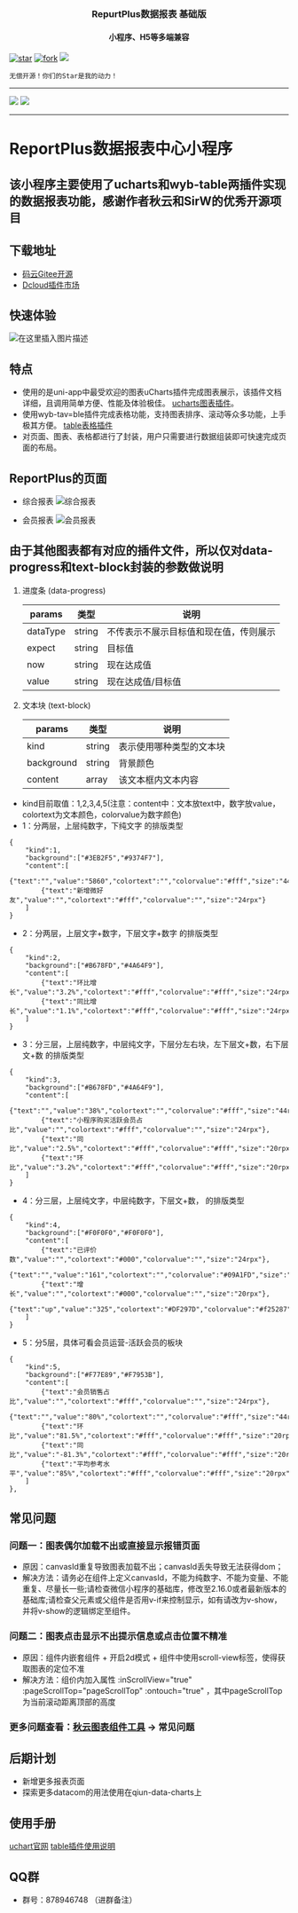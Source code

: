 <h3 align="center">RepurtPlus数据报表 基础版</h3>

<h4 align="center">小程序、H5等多端兼容</h4>

[![star](https://gitee.com/ureport/ReportPlus/badge/star.svg)](https://gitee.com/ureport/ReportPlus.git) [![fork](https://gitee.com/ureport/ReportPlus/badge/fork.svg)](https://gitee.com/ureport/ReportPlus.git)
<a target="_blank" href="https://gitee.com/ureport/ReportPlus/blob/master/LICENSE"><img src="https://img.shields.io/github/license/ureport/ReportPlus.svg?logo=git&logoColor=red" ></img></a>



```shell
无偿开源！你们的Star是我的动力！
```

------------------------------------------------------------------------

[![](https://img.shields.io/badge/插件市场-ReportPlus)](https://ext.dcloud.net.cn/plugin?id=4373)  [![](https://img.shields.io/badge/QQ群-878946748-red)](https://qm.qq.com/cgi-bin/qm/qr?k=ar_gonKNpbGHOiAxKXuE-9VRY89n-3kT&jump_from=webapi)

------------------------------------------------------------------------

</div>

# ReportPlus数据报表中心小程序

## 该小程序主要使用了ucharts和wyb-table两插件实现的数据报表功能，感谢作者秋云和SirW的优秀开源项目

## 下载地址
- [码云Gitee开源](https://gitee.com/ureport/ReportPlus)
- [Dcloud插件市场](https://ext.dcloud.net.cn/plugin?id=4373)

## 快速体验

![在这里插入图片描述](https://img-blog.csdnimg.cn/20210415154942151.jpg?x-oss-process=image/watermark,type_ZmFuZ3poZW5naGVpdGk,shadow_10,text_aHR0cHM6Ly9ibG9nLmNzZG4ubmV0L3dlaXhpbl80MjAwMDgxNg==,size_16,color_FFFFFF,t_70#pic_center)


## 特点
- 使用的是uni-app中最受欢迎的图表uCharts插件完成图表展示，该插件文档详细，且调用简单方便、性能及体验极佳。 [ucharts图表插件](https://ext.dcloud.net.cn/plugin?id=271)。
- 使用wyb-tav=ble插件完成表格功能，支持图表排序、滚动等众多功能，上手极其方便。 [table表格插件](https://ext.dcloud.net.cn/plugin?id=2667)
- 对页面、图表、表格都进行了封装，用户只需要进行数据组装即可快速完成页面的布局。

## ReportPlus的页面
- 综合报表
![综合报表](https://img-blog.csdnimg.cn/20210625090759444.png#pic_center)

- 会员报表
![会员报表](https://img-blog.csdnimg.cn/20210625090851706.png#pic_center)

## 由于其他图表都有对应的插件文件，所以仅对data-progress和text-block封装的参数做说明

 1. 进度条 (data-progress)

	| params    | 类型   | 说明                                       |
	| ------    | ------ | -------------------------------------------|
	| dataType  | string | 不传表示不展示目标值和现在值，传则展示       |
	| expect    | string | 目标值                                     |
	| now       | string | 现在达成值                                 |
	| value     | string | 现在达成值/目标值                           |

 2. 文本块 (text-block)

    | params | 类型           | 说明                                        |
    | ------ | -------------- | ------------------------------------------- |
    | kind  | string         | 表示使用哪种类型的文本块                       |
    | background    | string         | 背景颜色             |
    | content  | array | 该文本框内文本内容 |
	
- kind目前取值：1,2,3,4,5(注意：content中：文本放text中，数字放value，colortext为文本颜色，colorvalue为数字颜色)
- 1：分两层，上层纯数字，下纯文字 的排版类型
```
{
	"kind":1,
	"background":["#3EB2F5","#9374F7"],
	"content":[
		{"text":"","value":"5860","colortext":"","colorvalue":"#fff","size":"44rpx"},
		{"text":"新增微好友","value":"","colortext":"#fff","colorvalue":"","size":"24rpx"}
	]
}
```
- 2：分两层，上层文字+数字，下层文字+数字 的排版类型
```
{
	"kind":2,
	"background":["#B678FD","#4A64F9"],
	"content":[
		{"text":"环比增长","value":"3.2%","colortext":"#fff","colorvalue":"#fff","size":"24rpx"},
		{"text":"同比增长","value":"1.1%","colortext":"#fff","colorvalue":"#fff","size":"24rpx"}
	]
}
```
- 3：分三层，上层纯数字，中层纯文字，下层分左右块，左下层文+数，右下层文+数 的排版类型
```
{
	"kind":3,
	"background":["#B678FD","#4A64F9"],
	"content":[
		{"text":"","value":"38%","colortext":"","colorvalue":"#fff","size":"44rpx"},
		{"text":"小程序购买活跃会员占比","value":"","colortext":"#fff","colorvalue":"","size":"24rpx"},
		{"text":"同比","value":"2.5%","colortext":"#fff","colorvalue":"#fff","size":"20rpx"},
		{"text":"环比","value":"3.2%","colortext":"#fff","colorvalue":"#fff","size":"20rpx"}
	]
}
```
- 4：分三层，上层纯文字，中层纯数字，下层文+数， 的排版类型
```
{
	"kind":4,
	"background":["#F0F0F0","#F0F0F0"],
	"content":[
		{"text":"已评价数","value":"","colortext":"#000","colorvalue":"","size":"24rpx"},
		{"text":"","value":"161","colortext":"","colorvalue":"#09A1FD","size":"44rpx"},
		{"text":"增长","value":"","colortext":"#000","colorvalue":"","size":"20rpx"},
		{"text":"up","value":"325","colortext":"#DF297D","colorvalue":"#f25287","size":"20rpx"}
	]
}
```
- 5：分5层，具体可看会员运营-活跃会员的板块
```
{
	"kind":5,
	"background":["#F77E89","#F7953B"],
	"content":[
		{"text":"会员销售占比","value":"","colortext":"#fff","colorvalue":"","size":"24rpx"},
		{"text":"","value":"80%","colortext":"","colorvalue":"#fff","size":"44rpx"},
		{"text":"环比","value":"81.5%","colortext":"#fff","colorvalue":"#fff","size":"20rpx"},
		{"text":"同比","value":"-81.3%","colortext":"#fff","colorvalue":"#fff","size":"20rpx"},
		{"text":"平均参考水平","value":"85%","colortext":"#fff","colorvalue":"#fff","size":"20rpx"}
	]
},
```

## 常见问题
### 问题一：图表偶尔加载不出或直接显示报错页面
- 原因：canvasId重复导致图表加载不出；canvasId丢失导致无法获得dom；
- 解决方法：请务必在组件上定义canvasId，不能为纯数字、不能为变量、不能重复、尽量长一些;请检查微信小程序的基础库，修改至2.16.0或者最新版本的基础库;请检查父元素或父组件是否用v-if来控制显示，如有请改为v-show，并将v-show的逻辑绑定至组件。

### 问题二：图表点击显示不出提示信息或点击位置不精准
- 原因：组件内嵌套组件 + 开启2d模式 + 组件中使用scroll-view标签，使得获取图表的定位不准
- 解决方法：组价内加入属性 :inScrollView="true" :pageScrollTop="pageScrollTop" :ontouch="true" ，其中pageScrollTop为当前滚动距离顶部的高度

### 更多问题查看：[秋云图表组件工具](https://demo.ucharts.cn/#/) -> 常见问题

## 后期计划

- 新增更多报表页面
- 探索更多datacom的用法使用在qiun-data-charts上

## 使用手册
[uchart官网](https://demo.ucharts.cn/#/)
[table插件使用说明](https://ext.dcloud.net.cn/plugin?id=2667)

## QQ群
- 群号：878946748 （进群备注）
